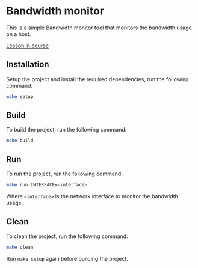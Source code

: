 # Bandwidth monitor

This is a simple Bandwidth monitor tool that monitors the bandwidth usage on a host.

[Lesson in course](https://codedeviate.github.io/aicollection/go-tools-bandwidth-monitor.html)

## Installation

Setup the project and install the required dependencies, run the following command:

```bash
make setup
```

## Build

To build the project, run the following command:

```bash
make build
```

## Run

To run the project, run the following command:

```bash
make run INTERFACE=<interface>
```

Where `<interface>` is the network interface to monitor the bandwidth usage.

## Clean

To clean the project, run the following command:

```bash
make clean
```

Run `make setup` again before building the project.
